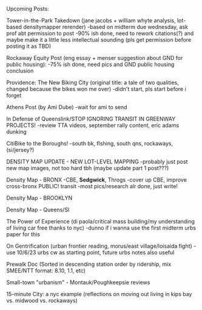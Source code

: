 Upcoming Posts: 

Tower-in-the-Park Takedown (jane jacobs + william whyte analysis, lot-based densitymapper rerender)
-based on midterm due wednesday, ask prof abt permission to post
-90% ish done, need to rework citations(?) and maybe make it a little less intellectual sounding (pls get permission before posting it as TBD)

Rockaway Equity Post (eng essay + menser suggestion about GND for public housing): 
-75% ish done, need pics and GND public housing conclusion

Providence: The New Biking City (original title: a tale of two qualities, changed because the bikes won me over)
-didn't start, pls start before i forget 

Athens Post (by Ami Dube)
-wait for ami to send

In Defense of Queenslink/STOP IGNORING TRANSIT IN GREENWAY PROJECTS! 
-review TTA videos, september rally content, eric adams dunking

CitiBike to the Boroughs!
-south bk, flshing, south qns, rockaways, (si/jersey?)

DENSITY MAP UPDATE - NEW LOT-LEVEL MAPPING
-probably just post new map images, not too hard tbh (maybe update part 1 post???)

Density Map - BRONX
	-CBE, **Sedgwick**, Throgs
		-cover up CBE, improve cross-bronx PUBLIC! transit
-most pics/research alr done, just write!

Density Map - BROOKLYN

Density Map - Queens/SI

The Power of Experience (di paola/critical mass building/my understanding of living car free thanks to nyc)
-dunno if i wanna use the first midterm urbs paper for this

On Gentrification (urban frontier reading, morus/east village/loisaida fight)
-use 10/6/23 urbs cw as starting point, future urbs notes also useful

Prewalk Doc (Sorted in descending station order by ridership, mix SMEE/NTT format: 8.10, 1.1, etc) 

Small-town "urbanism" - Montauk/Poughkeepsie reviews 

15-minute City: a nyc example (reflections on moving out living in kips bay vs. midwood vs. rockaways) 